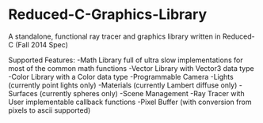 Reduced-C-Graphics-Library
==========================

A standalone, functional ray tracer and graphics library written in Reduced-C (Fall 2014 Spec)

Supported Features:
  -Math Library full of ultra slow implementations for most of the common math functions
  -Vector Library with Vector3 data type
  -Color Library with a Color data type
  -Programmable Camera
  -Lights (currently point lights only)
  -Materials (currently Lambert diffuse only)
  -Surfaces (currently spheres only)
  -Scene Management
  -Ray Tracer with User implementable callback functions
  -Pixel Buffer (with conversion from pixels to ascii supported)
